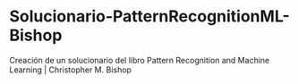 # Solucionario-PatternRecognitionML-Bishop
Creación de un solucionario del libro Pattern Recognition and Machine Learning |  Christopher M. Bishop